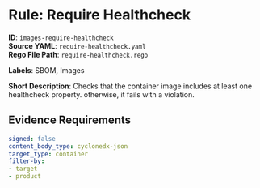 # Rule: Require Healthcheck

**ID**: `images-require-healthcheck`  
**Source YAML**: `require-healthcheck.yaml`  
**Rego File Path**: `require-healthcheck.rego`  

**Labels**: SBOM, Images

**Short Description**: Checks that the container image includes at least one healthcheck property.
otherwise, it fails with a violation.


## Evidence Requirements

```yaml
signed: false
content_body_type: cyclonedx-json
target_type: container
filter-by:
- target
- product
```

